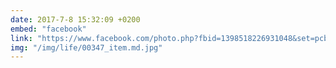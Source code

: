 ```yaml
---
date: 2017-7-8 15:32:09 +0200
embed: "facebook"
link: "https://www.facebook.com/photo.php?fbid=1398518226931048&set=pcb.1398519653597572&type=3&theater"
img: "/img/life/00347_item.md.jpg"
---
```

